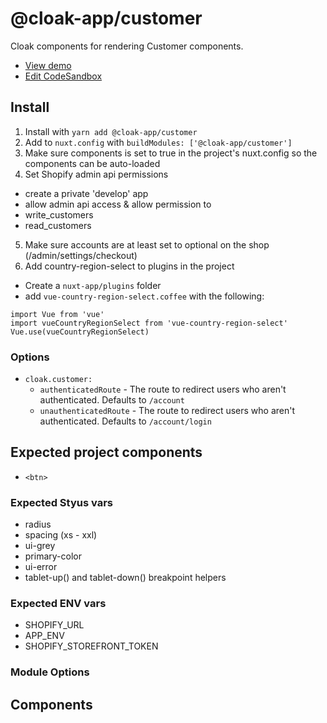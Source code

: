 # @cloak-app/customer

Cloak components for rendering Customer components.

- [View demo](https://cloak-customer.netlify.app)
- [Edit CodeSandbox](https://githubbox.com/BKWLD/cloak-customer)

## Install

1. Install with `yarn add @cloak-app/customer`
2. Add to `nuxt.config` with `buildModules: ['@cloak-app/customer']`
3. Make sure components is set to true in the project's nuxt.config so the components can be auto-loaded
4. Set Shopify admin api permissions
  - create a private 'develop' app
  - allow admin api access & allow permission to
  - write_customers
  - read_customers
5. Make sure accounts are at least set to optional on the shop (/admin/settings/checkout)
6. Add country-region-select to plugins in the project
  - Create a `nuxt-app/plugins` folder
  - add `vue-country-region-select.coffee` with the following:
  ```
  import Vue from 'vue'
  import vueCountryRegionSelect from 'vue-country-region-select'
  Vue.use(vueCountryRegionSelect)
  ```

### Options

- `cloak.customer:`
  - `authenticatedRoute` - The route to redirect users who aren't authenticated. Defaults to `/account`
  - `unauthenticatedRoute` - The route to redirect users who aren't authenticated. Defaults to `/account/login`

## Expected project components
- `<btn>`

### Expected Styus vars
- radius
- spacing (xs - xxl)
- ui-grey
- primary-color
- ui-error
- tablet-up() and tablet-down() breakpoint helpers

### Expected ENV vars
- SHOPIFY_URL
- APP_ENV
- SHOPIFY_STOREFRONT_TOKEN

### Module Options

<!-- - `cloak.copy:`
  - `maxWidthClass` - The max width class to use to `max-w-medium` -->

## Components

<!-- ### `cloak-copy`

This is a generic copy renderer that can be used by other Cloak components so they can stay ignorant of the CMS.  For instance, a FAQ component with a CMS-specific adapater.  In this case, the FAQ component can just pass along the `content` content it was provided to `cloak-copy` and never know whether it is rendering markup from Redactor or rich text from Contentful.

- props:
  - `content` - Either an HTML string or a Contentful rich text JSON document
  - `balanceText` - Boolean, enables [vue-balance-text](https://github.com/BKWLD/vue-balance-text)
  - `unorphan` - Boolean, enables [vue-unorphan](https://github.com/BKWLD/vue-unorphan)
 -->
